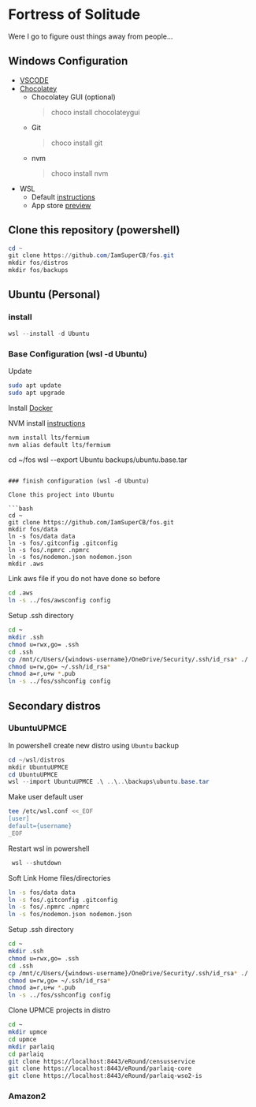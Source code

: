 # Fortress of Solitude

Were I go to figure oust things away from people...

## Windows Configuration

- [VSCODE](https://code.visualstudio.com/)
- [Chocolatey](https://chocolatey.org/)
  - Chocolatey GUI (optional)
    > choco install chocolateygui
  - Git
    > choco install git
  - nvm
    > choco install nvm
- WSL
  - Default [instructions](https://docs.microsoft.com/en-us/windows/wsl/instal)
  - App store [preview](https://aka.ms/wslstorepage)

## Clone this repository (powershell)

```powershell
cd ~
git clone https://github.com/IamSuperCB/fos.git
mkdir fos/distros
mkdir fos/backups
```

## Ubuntu (Personal)

### install

```powershell
wsl --install -d Ubuntu
```

### Base Configuration (wsl -d Ubuntu)

Update

```bash
sudo apt update
sudo apt upgrade
```

Install [Docker](docker/README.md)

NVM install [instructions](https://github.com/nvm-sh/nvm#install--update-script)

```bash
nvm install lts/fermium
nvm alias default lts/fermium
```

cd ~/fos
wsl --export Ubuntu backups/ubuntu.base.tar

````

### finish configuration (wsl -d Ubuntu)

Clone this project into Ubuntu

```bash
cd ~
git clone https://github.com/IamSuperCB/fos.git
mkdir fos/data
ln -s fos/data data
ln -s fos/.gitconfig .gitconfig
ln -s fos/.npmrc .npmrc
ln -s fos/nodemon.json nodemon.json
mkdir .aws
````

Link aws file if you do not have done so before

```bash
cd .aws
ln -s ../fos/awsconfig config
```

Setup .ssh directory

```bash
cd ~
mkdir .ssh
chmod u=rwx,go= .ssh
cd .ssh
cp /mnt/c/Users/{windows-username}/OneDrive/Security/.ssh/id_rsa* ./
chmod u=rw,go= ~/.ssh/id_rsa*
chmod a=r,u+w *.pub
ln -s ../fos/sshconfig config
```

## Secondary distros

### UbuntuUPMCE

In powershell create new distro using `Ubuntu` backup

```powershell
cd ~/wsl/distros
mkdir UbuntuUPMCE
cd UbuntuUPMCE
wsl --import UbuntuUPMCE .\ ..\..\backups\ubuntu.base.tar
```

Make user default user

```bash
tee /etc/wsl.conf <<_EOF
[user]
default={username}
_EOF
```

Restart wsl in powershell

```powershell
 wsl --shutdown
```

Soft Link Home files/directories

```bash
ln -s fos/data data
ln -s fos/.gitconfig .gitconfig
ln -s fos/.npmrc .npmrc
ln -s fos/nodemon.json nodemon.json
```

Setup .ssh directory

```bash
cd ~
mkdir .ssh
chmod u=rwx,go= .ssh
cd .ssh
cp /mnt/c/Users/{windows-username}/OneDrive/Security/.ssh/id_rsa* ./
chmod u=rw,go= ~/.ssh/id_rsa*
chmod a=r,u+w *.pub
ln -s ../fos/sshconfig config
```

Clone UPMCE projects in distro

```bash
cd ~
mkdir upmce
cd upmce
mkdir parlaiq
cd parlaiq
git clone https://localhost:8443/eRound/censusservice
git clone https://localhost:8443/eRound/parlaiq-core
git clone https://localhost:8443/eRound/parlaiq-wso2-is
```

### Amazon2
